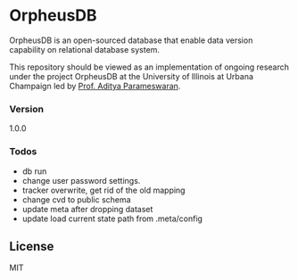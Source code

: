 # OrpheusDB

OrpheusDB is an open-sourced database that enable data version capability on relational database system.

This repository should be viewed as an implementation of ongoing research under the project OrpheusDB at the University of Illinois at Urbana Champaign led by [Prof. Aditya Parameswaran][prof].

### Version
1.0.0

### Todos
 - db run
 - change user password settings. 
 - tracker overwrite, get rid of the old mapping
 - change cvd to public schema
 - update meta after dropping dataset
 - update load current state path from .meta/config
 
License
----

MIT

[//]: # (These are reference links used in the body of this note and get stripped out when the markdown processor does its job. There is no need to format nicely because it shouldn't be seen. Thanks SO - http://stackoverflow.com/questions/4823468/store-comments-in-markdown-syntax)

   [prof]: http://web.engr.illinois.edu/~adityagp/#

